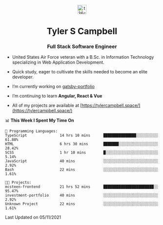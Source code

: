 <p align="center">
<a href="https://www.linkedin.com/in/t36campbell" target="blank"><img align="center" src="https://ik.imagekit.io/t36campbell/Portfolio/linkedin.png.original_m8bbGgPh6.png" alt="t36campbell" height="30" width="30" /></a>
</p>
<h1 align="center">Tyler S Campbell</h1>
<h3 align="center">Full Stack Software Engineer</h3>

* United States Air Force veteran with a B.Sc. in Information Technology specializing in Web Application Development. 

* Quick study, eager to cultivate the skills needed to become an elite developer.

* I’m currently working on [gatsby-portfolio](https://github.com/t36campbell/gatsby-portfolio)

* I’m continuing to learn **Angular, React & Vue**

* All of my projects are available at [https://tylercampbell.space/](https://tylercampbell.space/)

<!--START_SECTION:waka-->
📊 **This Week I Spent My Time On** 

```text
💬 Programming Languages: 
TypeScript               14 hrs 10 mins      ███████████████░░░░░░░░░░   61.88% 
HTML                     6 hrs 30 mins       ███████░░░░░░░░░░░░░░░░░░   28.42% 
SCSS                     1 hr 10 mins        █░░░░░░░░░░░░░░░░░░░░░░░░   5.14% 
JavaScript               40 mins             ░░░░░░░░░░░░░░░░░░░░░░░░░   2.92% 
Bash                     22 mins             ░░░░░░░░░░░░░░░░░░░░░░░░░   1.61%

🐱‍💻 Projects: 
mcsteen-frontend         21 hrs 52 mins      ███████████████████████░░   95.47% 
investment-portfolio     40 mins             ░░░░░░░░░░░░░░░░░░░░░░░░░   2.92% 
Unknown Project          22 mins             ░░░░░░░░░░░░░░░░░░░░░░░░░   1.61%

```


 Last Updated on 05/11/2021
<!--END_SECTION:waka-->
